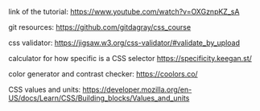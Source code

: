 link of the tutorial:
https://www.youtube.com/watch?v=OXGznpKZ_sA

git resources:
https://github.com/gitdagray/css_course

css validator:
https://jigsaw.w3.org/css-validator/#validate_by_upload

calculator for how specific is a CSS selector
https://specificity.keegan.st/

color generator and contrast checker:
https://coolors.co/

CSS values and units:
https://developer.mozilla.org/en-US/docs/Learn/CSS/Building_blocks/Values_and_units